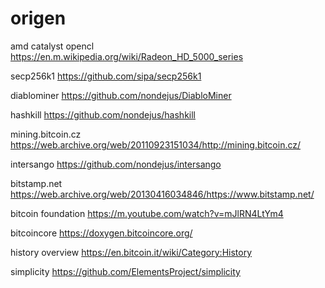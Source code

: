 origen
======

amd catalyst opencl 
https://en.m.wikipedia.org/wiki/Radeon_HD_5000_series

secp256k1
https://github.com/sipa/secp256k1

diablominer
https://github.com/nondejus/DiabloMiner

hashkill
https://github.com/nondejus/hashkill

mining.bitcoin.cz 
https://web.archive.org/web/20110923151034/http://mining.bitcoin.cz/

intersango
https://github.com/nondejus/intersango

bitstamp.net 
https://web.archive.org/web/20130416034846/https://www.bitstamp.net/

bitcoin foundation 
https://m.youtube.com/watch?v=mJlRN4LtYm4

bitcoincore
https://doxygen.bitcoincore.org/

history overview
https://en.bitcoin.it/wiki/Category:History

simplicity
https://github.com/ElementsProject/simplicity
